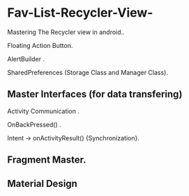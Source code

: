 # Fav-List-Recycler-View-
Mastering The Recycler view in android.. 

Floating Action Button. 

AlertBuilder .

SharedPreferences (Storage Class and Manager Class). 

## Master Interfaces (for data transfering)

Activity Communication .

OnBackPressed() .

Intent -> onActivityResult() {Synchronization}.

## Fragment Master.

## Material Design

